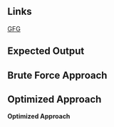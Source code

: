## Links
[GFG]()

## Expected Output

## Brute Force Approach

## Optimized Approach

**Optimized Approach**
```

```